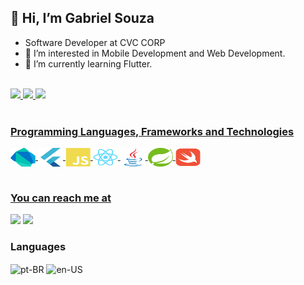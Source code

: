 ## 👋 Hi, I’m Gabriel Souza
- Software Developer at CVC CORP
- 👀 I’m interested in Mobile Development and Web Development.
- 🌱 I’m currently learning Flutter.
<br></br>
<div>
  <a href="https://github.com/gsouza97">
  <img height="180em" src="https://github-readme-stats.vercel.app/api?username=gsouza97&show_icons=true&theme=dark&include_all_commits=true&count_private=true"/>
  <img height="180em" src="https://github-readme-stats.vercel.app/api/top-langs/?username=gsouza97&layout=compact&langs_count=10&theme=dark&include_all_commits=true&count_private=true"/>
  <img height="180em" src="https://github-readme-streak-stats.herokuapp.com/?user=gsouza97&theme=dark&hide_border=false"/>
</div>
<br>
  
### Programming Languages, Frameworks and Technologies
<div style="display: inline_block">
  <img align="center" alt="Dart" height="30" width="40" src="https://raw.githubusercontent.com/devicons/devicon/master/icons/dart/dart-original.svg">
  <img align="center" alt="Flutter" height="30" width="40" src="https://raw.githubusercontent.com/devicons/devicon/master/icons/flutter/flutter-original.svg">
  <img align="center" alt="Js" height="30" width="40" src="https://raw.githubusercontent.com/devicons/devicon/master/icons/javascript/javascript-plain.svg">
  <img align="center" alt="React" height="30" width="40" src="https://raw.githubusercontent.com/devicons/devicon/master/icons/react/react-original.svg">
  <img align="center" alt="React" height="30" width="40" src="https://raw.githubusercontent.com/devicons/devicon/master/icons/java/java-original.svg">
  <img align="center" alt="React" height="30" width="40" src="https://raw.githubusercontent.com/devicons/devicon/master/icons/spring/spring-original.svg">
  <img align="center" alt="Git" height="30" width="40" src="https://raw.githubusercontent.com/devicons/devicon/master/icons/swift/swift-original.svg">
</div>
<br>

### You can reach me at
  <div>
  <a href="https://www.linkedin.com/in/gabrielsouza007/" target="_blank"><img src="https://img.shields.io/badge/-LinkedIn-%230077B5?style=for-the-badge&logo=linkedin&logoColor=white" target="_blank"></a>
  <a href = "mailto: gabrielss_@outlook.com"><img src="https://img.shields.io/badge/-Email-%23EA4335?style=for-the-badge&logo=email&logoColor=white" target="_blank"></a>
</div>

### Languages
<div>
  <img align="center" alt="pt-BR" src="https://hatscripts.github.io/circle-flags/flags/br.svg" width="40">
  <img align="center" alt="en-US" src="https://hatscripts.github.io/circle-flags/flags/us.svg" width="40">
</div>
<!---
gsouza97/gsouza97 is a ✨ special ✨ repository because its `README.md` (this file) appears on your GitHub profile.
You can click the Preview link to take a look at your changes.
--->
